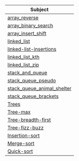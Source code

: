 | Subject                                                                | 
|------------------------------------------------------------------------|
| [array_reverse](array_reverse/README.md)                               |
| [array_binary_search](array_binary_search/README.md)                   |
| [array_insert_shift](array_insert_shift/README.md)                     |
| [linked_list](Linked_List/linked_list/README.md)                       |
| [linked-list-insertions](Linked_List/linked_list_insertions/README.md) |
| [linked_list_kth](Linked_List/linked_list_kth/README.md)               |
| [linked_list_zip](Linked_List/linked_list_zip/README.md)               |
| [stack_and_queue](stack_and_queue/README.md)                           |
| [stack_queue_pseudo](stack_queue_pseudo/README.md)                     |
| [stack_queue_animal_shelter](stack_queue_animal_shelter/README.md)     |
| [stack_queue_brackets](stack_queue_brackets/README.md)                 |
| [Trees](trees/README.md)                                               |
| [Tree-max](trees/trees/tree_max/README.md)                             |
| [Tree-breadth-first](trees/trees/tree_breadth_first/README.md)         |
| [Tree-fizz-buzz](trees/trees/tree_fizz_buzz/README.md)                 |
| [Insertion-sort](Insertion_Sort/README.md)                             |
| [Merge-sort](Merge_sort/README.md)                                     |
| [Quick-sort](Quick_sort/README.md)                                     |











